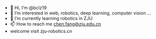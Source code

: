 - 👋 Hi, I’m @bclz19
- 👀 I’m interested in web, robotics, deep learning, computer vision ...
- 🌱 I’m currently learning robotics in ZJU
- 📫 How to reach me chen.fang@zju.edu.cn
- welcome visit zju-robotics.cn


